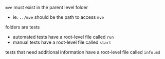 `mve` must exist in the parent level folder  
+ ie. `../mve` should be the path to access `mve`  

folders are tests  
+ automated tests have a root-level file called `run`
+ manual tests have a root-level file called `start`

tests that need additional information have a root-level file called `info.md`
